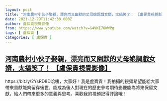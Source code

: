 ```yaml
---
layout: post
title: "河南農村小伙子娶親，漂亮而又幽默的丈母娘調戲女婿，太搞笑了！ 【盧保貴視覺影像】"
date: 2021-12-29T11:42:30.000Z
author: 盧保貴視覺影像
from: https://www.youtube.com/watch?v=G4VKI76WWPg
tags: [ 盧保貴 ]
categories: [ 盧保貴 ]
---
```

<!--1640778150000-->
[河南農村小伙子娶親，漂亮而又幽默的丈母娘調戲女婿，太搞笑了！ 【盧保貴視覺影像】](https://www.youtube.com/watch?v=G4VKI76WWPg)
------

<div>
https://bit.ly/2YsRD8D哈嘍，大家好！我是盧寶貴！我拍攝的視頻希望能給大家帶來貢獻能夠留存後世，能成為後人對現在的歷史參考期待影像能為將來保留文獻，給人們帶來更多的意義與思考。喜歡我的視頻記得評論哦！
</div>
